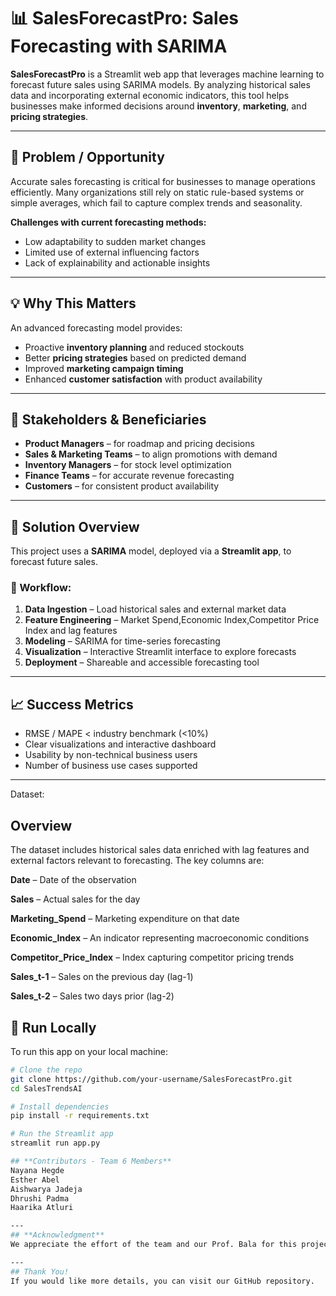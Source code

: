 # 📊 SalesForecastPro: Sales Forecasting with SARIMA

**SalesForecastPro** is a Streamlit web app that leverages machine learning to forecast future sales using SARIMA models. By analyzing historical sales data and incorporating external economic indicators, this tool helps businesses make informed decisions around **inventory**, **marketing**, and **pricing strategies**.

---

## 🧠 Problem / Opportunity

Accurate sales forecasting is critical for businesses to manage operations efficiently. Many organizations still rely on static rule-based systems or simple averages, which fail to capture complex trends and seasonality.

**Challenges with current forecasting methods:**
- Low adaptability to sudden market changes
- Limited use of external influencing factors
- Lack of explainability and actionable insights

---

## 💡 Why This Matters

An advanced forecasting model provides:
- Proactive **inventory planning** and reduced stockouts
- Better **pricing strategies** based on predicted demand
- Improved **marketing campaign timing**
- Enhanced **customer satisfaction** with product availability

---

## 👥 Stakeholders & Beneficiaries

- **Product Managers** – for roadmap and pricing decisions  
- **Sales & Marketing Teams** – to align promotions with demand  
- **Inventory Managers** – for stock level optimization  
- **Finance Teams** – for accurate revenue forecasting  
- **Customers** – for consistent product availability

---

## 🔧 Solution Overview

This project uses a **SARIMA** model, deployed via a **Streamlit app**, to forecast future sales.

### 🔄 Workflow:
1. **Data Ingestion** – Load historical sales and external market data
2. **Feature Engineering** – Market Spend,Economic Index,Competitor Price Index and lag features
3. **Modeling** – SARIMA for time-series forecasting
4. **Visualization** – Interactive Streamlit interface to explore forecasts
5. **Deployment** – Shareable and accessible forecasting tool

---

## 📈 Success Metrics

- RMSE / MAPE < industry benchmark (<10%)
- Clear visualizations and interactive dashboard
- Usability by non-technical business users
- Number of business use cases supported

---
Dataset:

## Overview  
The dataset includes historical sales data enriched with lag features and external factors relevant to forecasting. The key columns are:

**Date** – Date of the observation

**Sales** – Actual sales for the day

**Marketing_Spend** – Marketing expenditure on that date

**Economic_Index** – An indicator representing macroeconomic conditions

**Competitor_Price_Index** – Index capturing competitor pricing trends

**Sales_t-1** – Sales on the previous day (lag-1)

**Sales_t-2** – Sales two days prior (lag-2)

## 🚀 Run Locally

To run this app on your local machine:

```bash
# Clone the repo
git clone https://github.com/your-username/SalesForecastPro.git
cd SalesTrendsAI

# Install dependencies
pip install -r requirements.txt

# Run the Streamlit app
streamlit run app.py

## **Contributors - Team 6 Members**
Nayana Hegde
Esther Abel
Aishwarya Jadeja
Dhrushi Padma
Haarika Atluri

---
## **Acknowledgment**
We appreciate the effort of the team and our Prof. Bala for this project, for making this project possible.

---
## Thank You!
If you would like more details, you can visit our GitHub repository.



